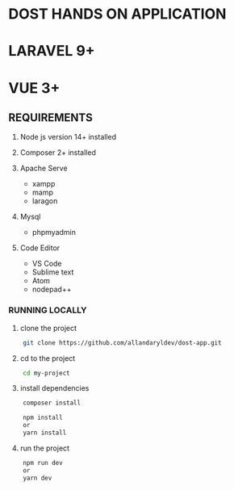 # **DOST HANDS ON APPLICATION**

# LARAVEL 9+
# VUE 3+

## **REQUIREMENTS**
1. Node js version 14+ installed
2. Composer 2+ installed 
3. Apache Serve
    - xampp
    - mamp
    - laragon
4. Mysql
    - phpmyadmin

5. Code Editor
    - VS Code
    - Sublime text
    - Atom
    - nodepad++

### RUNNING LOCALLY
1. clone the project
```bash
    git clone https://github.com/allandaryldev/dost-app.git
```
2. cd to the project
``` bash
    cd my-project
```
3. install dependencies
```bash
    composer install
```
```bash
    npm install
    or
    yarn install
```
4. run the project
```bash
    npm run dev 
    or
    yarn dev
```
